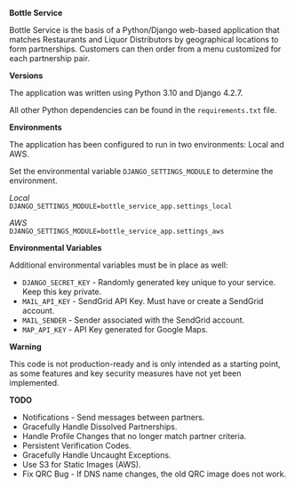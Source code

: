 **Bottle Service**

Bottle Service is the basis of a Python/Django web-based application that matches Restaurants and Liquor Distributors by geographical locations to form partnerships. Customers can then order from a menu customized for each partnership pair.

**Versions**

The application was written using Python 3.10 and Django 4.2.7.

All other Python dependencies can be found in the `requirements.txt` file.

**Environments**

The application has been configured to run in two environments: Local and AWS.

Set the environmental variable `DJANGO_SETTINGS_MODULE` to determine the environment.

_Local_  
`DJANGO_SETTINGS_MODULE=bottle_service_app.settings_local`

_AWS_  
`DJANGO_SETTINGS_MODULE=bottle_service_app.settings_aws`

**Environmental Variables**

Additional environmental variables must be in place as well:

- `DJANGO_SECRET_KEY` - Randomly generated key unique to your service. Keep this key private.
- `MAIL_API_KEY` - SendGrid API Key. Must have or create a SendGrid account.
- `MAIL_SENDER` - Sender associated with the SendGrid account.
- `MAP_API_KEY` - API Key generated for Google Maps.

**Warning**

This code is not production-ready and is only intended as a starting point, as some features and key security measures have not yet been implemented.

**TODO**

* Notifications - Send messages between partners.
* Gracefully Handle Dissolved Partnerships.
* Handle Profile Changes that no longer match partner criteria.
* Persistent Verification Codes.
* Gracefully Handle Uncaught Exceptions.
* Use S3 for Static Images (AWS).
* Fix QRC Bug - If DNS name changes, the old QRC image does not work.

